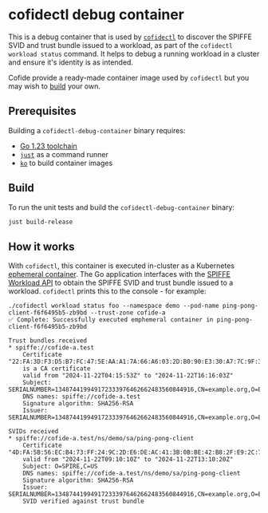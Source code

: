 # cofidectl debug container

This is a debug container that is used by [`cofidectl`](https://www.github.com/cofide/cofidectl) to discover the SPIFFE SVID and trust bundle issued to a workload, as part of the `cofidectl workload status` command. It helps to debug a running workload in a cluster and ensure it's identity is as intended.

Cofide provide a ready-made container image used by `cofidectl` but you may wish to [build](#build) your own.

## Prerequisites

Building a `cofidectl-debug-container` binary requires:

* [Go 1.23 toolchain](https://golang.org/doc/install)
* [`just`](https://github.com/casey/just) as a command runner
* [`ko`](https://github.com/ko-build/ko) to build container images

## Build

To run the unit tests and build the `cofidectl-debug-container` binary:

```sh
just build-release
```

## How it works

With `cofidectl`, this container is executed in-cluster as a Kubernetes [ephemeral container](https://kubernetes.io/docs/concepts/workloads/pods/ephemeral-containers/). The Go application interfaces with the [SPIFFE Workload API](https://github.com/spiffe/spiffe/blob/main/standards/SPIFFE_Workload_API.md) to obtain the SPIFFE SVID and trust bundle issued to a workload. `cofidectl` prints this to the console - for example:

```
./cofidectl workload status foo --namespace demo --pod-name ping-pong-client-f6f6495b5-zb9bd --trust-zone cofide-a
✅ Complete: Successfully executed emphemeral container in ping-pong-client-f6f6495b5-zb9bd

Trust bundles received
* spiffe://cofide-a.test
    Certificate "22:FA:3D:F3:D5:B7:FC:47:5E:AA:A1:7A:66:A6:03:2D:B0:90:E3:30:A7:7C:9F:3C:F0:33:18:78:3A:41:62:EB"
    is a CA certificate
    valid from "2024-11-22T04:15:53Z" to "2024-11-22T16:16:03Z"
    Subject: SERIALNUMBER=134874419949172333976462662483560844916,CN=example.org,O=Example,C=ARPA
    DNS names: spiffe://cofide-a.test
    Signature algorithm: SHA256-RSA
    Issuer: SERIALNUMBER=134874419949172333976462662483560844916,CN=example.org,O=Example,C=ARPA

SVIDs received
* spiffe://cofide-a.test/ns/demo/sa/ping-pong-client
    Certificate "4D:FA:5B:56:EC:B4:73:FF:24:9C:2D:E6:DE:AC:41:3B:0B:BE:42:B8:2F:E9:2C:71:87:FF:BD:E0:C3:C8:9D:E4"
    valid from "2024-11-22T09:10:10Z" to "2024-11-22T13:10:20Z"
    Subject: O=SPIRE,C=US
    DNS names: spiffe://cofide-a.test/ns/demo/sa/ping-pong-client
    Signature algorithm: SHA256-RSA
    Issuer: SERIALNUMBER=134874419949172333976462662483560844916,CN=example.org,O=Example,C=ARPA
    SVID verified against trust bundle
```
